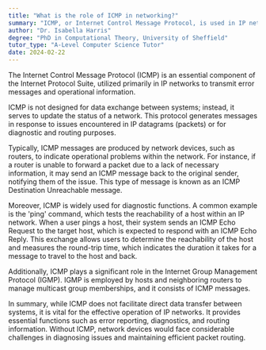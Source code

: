 ```yaml
---
title: "What is the role of ICMP in networking?"
summary: "ICMP, or Internet Control Message Protocol, is used in IP networks to send error messages and operational information."
author: "Dr. Isabella Harris"
degree: "PhD in Computational Theory, University of Sheffield"
tutor_type: "A-Level Computer Science Tutor"
date: 2024-02-22
---
```


The Internet Control Message Protocol (ICMP) is an essential component of the Internet Protocol Suite, utilized primarily in IP networks to transmit error messages and operational information.

ICMP is not designed for data exchange between systems; instead, it serves to update the status of a network. This protocol generates messages in response to issues encountered in IP datagrams (packets) or for diagnostic and routing purposes.

Typically, ICMP messages are produced by network devices, such as routers, to indicate operational problems within the network. For instance, if a router is unable to forward a packet due to a lack of necessary information, it may send an ICMP message back to the original sender, notifying them of the issue. This type of message is known as an ICMP Destination Unreachable message.

Moreover, ICMP is widely used for diagnostic functions. A common example is the 'ping' command, which tests the reachability of a host within an IP network. When a user pings a host, their system sends an ICMP Echo Request to the target host, which is expected to respond with an ICMP Echo Reply. This exchange allows users to determine the reachability of the host and measures the round-trip time, which indicates the duration it takes for a message to travel to the host and back.

Additionally, ICMP plays a significant role in the Internet Group Management Protocol (IGMP). IGMP is employed by hosts and neighboring routers to manage multicast group memberships, and it consists of ICMP messages.

In summary, while ICMP does not facilitate direct data transfer between systems, it is vital for the effective operation of IP networks. It provides essential functions such as error reporting, diagnostics, and routing information. Without ICMP, network devices would face considerable challenges in diagnosing issues and maintaining efficient packet routing.
    